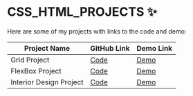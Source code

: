 # CSS_HTML_PROJECTS ✨

Here are some of my projects with links to the code and demo:

| Project Name | GitHub Link | Demo Link |
|--------------|-------------|-----------|
| Grid Project    | [Code](https://github.com/MehakRauf/CSS_HTML_PROJECTS/tree/main/Grid_project) | [Demo](https://cssgrid-project.netlify.app/) |
| FlexBox Project    | [Code](https://github.com/MehakRauf/CSS_HTML_PROJECTS/tree/main/Flexbox_project) |[Demo](https://3-columnpreviewcardcomponent1.netlify.app/) |
| Interior Design Project   | [Code](https://github.com/MehakRauf/CSS_HTML_PROJECTS/tree/main/interior%20design) | [Demo](https://3-columnpreviewcardcomponent1.netlify.app/) |


